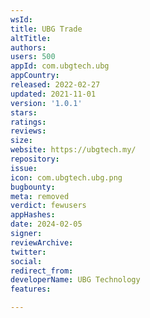 ```yaml
---
wsId: 
title: UBG Trade
altTitle: 
authors: 
users: 500
appId: com.ubgtech.ubg
appCountry: 
released: 2022-02-27
updated: 2021-11-01
version: '1.0.1'
stars: 
ratings: 
reviews: 
size: 
website: https://ubgtech.my/
repository: 
issue: 
icon: com.ubgtech.ubg.png
bugbounty: 
meta: removed
verdict: fewusers
appHashes: 
date: 2024-02-05
signer: 
reviewArchive: 
twitter: 
social: 
redirect_from: 
developerName: UBG Technology
features: 

---
```


